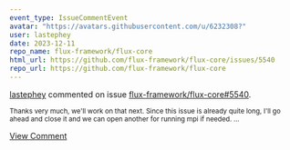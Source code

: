 ```yaml
---
event_type: IssueCommentEvent
avatar: "https://avatars.githubusercontent.com/u/6232308?"
user: lastephey
date: 2023-12-11
repo_name: flux-framework/flux-core
html_url: https://github.com/flux-framework/flux-core/issues/5540
repo_url: https://github.com/flux-framework/flux-core
---
```


<a href='https://github.com/lastephey' target='_blank'>lastephey</a> commented on issue <a href='https://github.com/flux-framework/flux-core/issues/5540' target='_blank'>flux-framework/flux-core#5540</a>.

<small>Thanks very much, we'll work on that next. Since this issue is already quite long, I'll go ahead and close it and we can open another for running mpi if needed. ...</small>

<a href='https://github.com/flux-framework/flux-core/issues/5540' target='_blank'>View Comment</a>